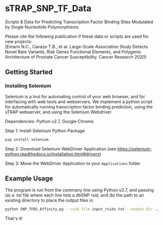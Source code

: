 # sTRAP_SNP_TF_Data
Scripts &amp; Data for Predicting Transcription Factor Binding Sites Modulated by Single Nucleotide Polymorphisms

Please cite the following publication if these data or scripts are used for new projects:  
[Emami N.C., Cavazo T.B., et al. Large-Scale Association Study Detects Novel Rare Variants, Risk Genes Functional Elements, and Polygenic Architecture of Prostate Cancer Susceptibility. Cancer Research 2020)

## Getting Started 
### Installing Selenium

Selenium is a tool for automating control of your web browser, and for interfacing with web tools and webservers. We implement a python script for automatically running transcription factor binding prediction, using the sTRAP webserver, and using the Selenium Webdriver.

Dependencies: Python v2.7, Google Chrome

Step 1: Install Selenium Python Package
```bash
pip install selenium
```

Step 2: Download Selenium WebDriver Application
(see https://selenium-python.readthedocs.io/installation.html#drivers)

Step 3: Move the WebDriver Application to your `Applications` folder

## Example Usage

The program is run from the commany line using Python v2.7, and passing (a) a .txt file where each line lists a dbSNP rsid, and (b) the path to an existing directory to place the output files in.

```bash
python SNP_TFBS_Affinity.py --rsid_file input_rsids.txt --output_dir ./PrCa_GWAS_Lead_SNP_sTRAP_Results/
```

That's it!
